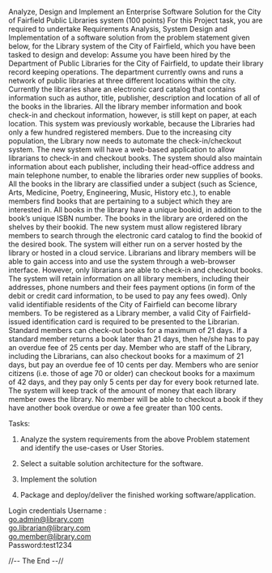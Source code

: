 Analyze, Design and Implement an Enterprise Software Solution for the City of Fairfield Public Libraries system
(100 points) For this Project task, you are required to undertake Requirements Analysis, System Design and Implementation of a software solution from the problem statement given below, for the Library system of the City of Fairfield, which you have been tasked to design and develop:
Assume you have been hired by the Department of Public Libraries for the City of Fairfield, to update their library record keeping operations. The department currently owns and runs a network of public libraries at three different locations within the city. Currently the libraries share an electronic card catalog that contains information such as author, title, publisher, description and location of all of the books in the libraries. All the library member information and book check-in and checkout information, however, is still kept on paper, at each location. This system was previously workable, because the Libraries had only a few hundred registered members. Due to the increasing city population, the Library now needs to automate the check-in/checkout system.
The new system will have a web-based application to allow librarians to check-in and checkout books. The system should also maintain information about each publisher, including their head-office address and main telephone number, to enable the libraries order new supplies of books. All the books in the library are classified under a subject (such as Science, Arts, Medicine, Poetry, Engineering, Music, History etc.), to enable members find books that are pertaining to a subject which they are interested in. 
All books in the library have a unique bookid, in addition to the book’s unique ISBN number. The books in the library are ordered on the shelves by their bookid. The new system must allow registered library members to search through the electronic card catalog to find the bookid of the desired book.
The system will either run on a server hosted by the library or hosted in a cloud service. Librarians and library members will be able to gain access into and use the system through a web-browser interface. However, only librarians are able to check-in and checkout books.
The system will retain information on all library members, including their addresses, phone numbers and their fees payment options (in form of the debit or credit card information, to be used to pay any fees owed). Only valid identifiable residents of the City of Fairfield can become library members. To be registered as a Library member, a valid City of Fairfield-issued identification card is required to be presented to the Librarian. Standard members can check-out books for a maximum of 21 days. If a standard member returns a book later than 21 days, then he/she has to pay an overdue fee of 25 cents per day. Member who are staff of the Library, including the Librarians, can also checkout books for a maximum of 21 days, but pay an overdue fee of 10 cents per day. Members who are senior citizens (i.e. those of age 70 or older) can checkout books for a maximum of 42 days, and they pay only 5 cents per day for every book returned late. The system will keep track of the amount of money that each library member owes the library. No member will be able to checkout a book if they have another book overdue or owe a fee greater than 100 cents.

Tasks:
1.	Analyze the system requirements from the above Problem statement and identify the use-cases or User Stories.

2.	Select a suitable solution architecture for the software.

3.	Implement the solution

4.	Package and deploy/deliver the finished working software/application.

Login credentials
Username :
<br>go.admin@library.com 
<br>go.librarian@library.com
<br>go.member@library.com
<br>
Password:test1234

//-- The End --//
